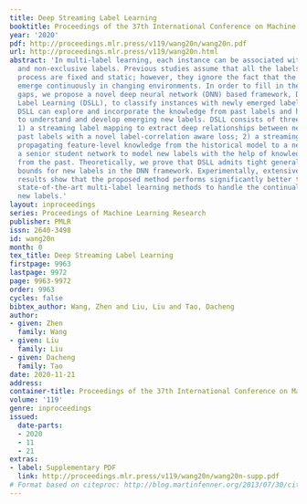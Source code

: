 ```yaml
---
title: Deep Streaming Label Learning
booktitle: Proceedings of the 37th International Conference on Machine Learning
year: '2020'
pdf: http://proceedings.mlr.press/v119/wang20n/wang20n.pdf
url: http://proceedings.mlr.press/v119/wang20n.html
abstract: 'In multi-label learning, each instance can be associated with multiple
  and non-exclusive labels. Previous studies assume that all the labels in the learning
  process are fixed and static; however, they ignore the fact that the labels will
  emerge continuously in changing environments. In order to fill in these research
  gaps, we propose a novel deep neural network (DNN) based framework, Deep Streaming
  Label Learning (DSLL), to classify instances with newly emerged labels effectively.
  DSLL can explore and incorporate the knowledge from past labels and historical models
  to understand and develop emerging new labels. DSLL consists of three components:
  1) a streaming label mapping to extract deep relationships between new labels and
  past labels with a novel label-correlation aware loss; 2) a streaming feature distillation
  propagating feature-level knowledge from the historical model to a new model; 3)
  a senior student network to model new labels with the help of knowledge learned
  from the past. Theoretically, we prove that DSLL admits tight generalization error
  bounds for new labels in the DNN framework. Experimentally, extensive empirical
  results show that the proposed method performs significantly better than the existing
  state-of-the-art multi-label learning methods to handle the continually emerging
  new labels.'
layout: inproceedings
series: Proceedings of Machine Learning Research
publisher: PMLR
issn: 2640-3498
id: wang20n
month: 0
tex_title: Deep Streaming Label Learning
firstpage: 9963
lastpage: 9972
page: 9963-9972
order: 9963
cycles: false
bibtex_author: Wang, Zhen and Liu, Liu and Tao, Dacheng
author:
- given: Zhen
  family: Wang
- given: Liu
  family: Liu
- given: Dacheng
  family: Tao
date: 2020-11-21
address: 
container-title: Proceedings of the 37th International Conference on Machine Learning
volume: '119'
genre: inproceedings
issued:
  date-parts:
  - 2020
  - 11
  - 21
extras:
- label: Supplementary PDF
  link: http://proceedings.mlr.press/v119/wang20n/wang20n-supp.pdf
# Format based on citeproc: http://blog.martinfenner.org/2013/07/30/citeproc-yaml-for-bibliographies/
---
```

